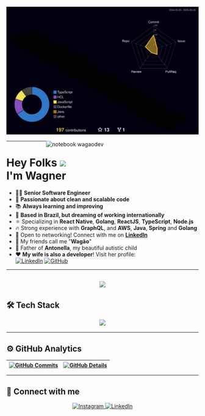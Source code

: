 <p align="center">
  <img src="./profile-3d-contrib/profile-night-rainbow.svg" alt="3D Contribution Graph" />
</p>


<img src="https://raw.githubusercontent.com/MicaelliMedeiros/micaellimedeiros/master/image/computer-illustration.png" width="400px" align="right" alt="notebook wagaodev">

----
<h1 align="left">Hey Folks <img src="https://raw.githubusercontent.com/kaueMarques/kaueMarques/master/hi.gif" width="30px"><br>I'm Wagner</h1>

- 👨‍💻 **Senior Software Engineer**  
- 🎯 **Passionate about clean and scalable code**  
- 📚 **Always learning and improving**  
- 📍 **Based in Brazil, but dreaming of working internationally**  
- ⚛ Specializing in **React Native**, **Golang**, **ReactJS**, **TypeScript**, **Node.js**  
- 🔥 Strong experience with **GraphQL**, and **AWS**, **Java**, **Spring** and **Golang**
- 💬 Open to networking! Connect with me on **[LinkedIn](https://www.linkedin.com/in/wagaodev)**  
- 🫡 My friends call me "**Wagão**"  
- 🏡 Father of **Antonella**, my beautiful autistic child  
- ❤️ **My wife is also a developer**! Visit her profile:  
  [![LinkedIn](https://img.shields.io/badge/-LinkedIn-05122A?style=flat&logo=linkedin)](https://www.linkedin.com/in/schirmann)
  [![GitHub](https://img.shields.io/badge/-GitHub-05122A?style=flat&logo=github)](https://github.com/ruivaodev)

---

##
   <div align="center" >
     <img src="https://github-profile-trophy.vercel.app/?username=wagaodev&row=1&column=6&theme=dracula&margin-w=15&margin-h=15"/>
  </div>

## 🛠 Tech Stack  

<div align="center">
  <a href="https://skillicons.dev">
    <img src="https://skillicons.dev/icons?i=react,typescript,javascript,graphql,nodejs,go,aws,git,gitlab,kubernetes,vscode,jest,styledcomponents,next,tailwind,sass,express,nest,postman,vite,discord,mongo,java,spring,apple,jenkins,terraform,vscode" />
  </a>
  <br />
</div>


---

## ⚙️ GitHub Analytics  

| [![GitHub Commits](http://github-profile-summary-cards.vercel.app/api/cards/productive-time?username=wagaodev&theme=dracula&utcOffset=-3)](https://github.com/vn7n24fzkq/github-profile-summary-cards) | [![GitHub Details](http://github-profile-summary-cards.vercel.app/api/cards/profile-details?username=wagaodev&theme=dracula)](https://github.com/vn7n24fzkq/github-profile-summary-cards) |  
 | ----------- | ----------- |

---

## 🔗 Connect with me  

<p align="center">
  <a href="https://www.instagram.com/wagaodev/" target="_blank">
    <img src="https://img.shields.io/badge/Instagram-05122A?style=for-the-badge&logo=instagram" alt="Instagram">
  </a>
  <a href="https://linkedin.com/in/wagaodev" target="_blank">
    <img src="https://img.shields.io/badge/LinkedIn-05122A?style=for-the-badge&logo=linkedin" alt="LinkedIn">
  </a>
</p>
